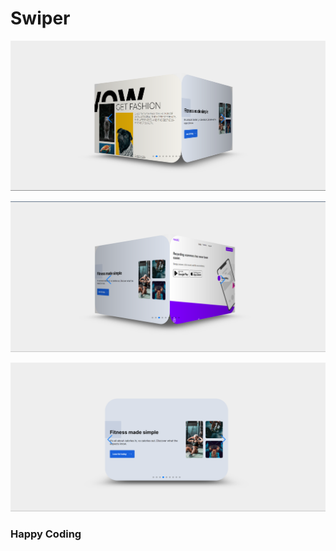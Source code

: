 # Swiper       
  
![alt text](<Screenshot 2024-02-21 181856.png>)  
    
             
    
 ![alt text](<Screenshot 2024-02-21 181914.png>) 
       
           
   
 ![alt text](<Screenshot 2024-02-21 181936.png>)
       
  
 ### Happy Coding